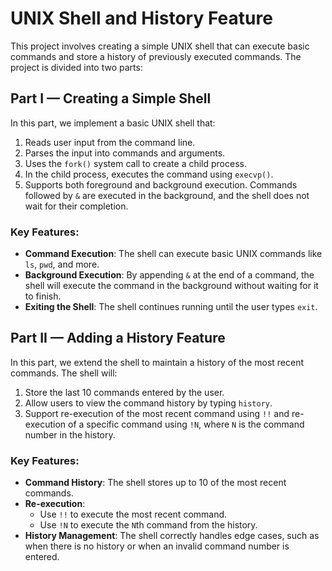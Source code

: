 # UNIX Shell and History Feature

This project involves creating a simple UNIX shell that can execute basic commands and store a history of previously executed commands. The project is divided into two parts:

## Part I — Creating a Simple Shell

In this part, we implement a basic UNIX shell that:
1. Reads user input from the command line.
2. Parses the input into commands and arguments.
3. Uses the `fork()` system call to create a child process.
4. In the child process, executes the command using `execvp()`.
5. Supports both foreground and background execution. Commands followed by `&` are executed in the background, and the shell does not wait for their completion.

### Key Features:
- **Command Execution**: The shell can execute basic UNIX commands like `ls`, `pwd`, and more.
- **Background Execution**: By appending `&` at the end of a command, the shell will execute the command in the background without waiting for it to finish.
- **Exiting the Shell**: The shell continues running until the user types `exit`.

## Part II — Adding a History Feature

In this part, we extend the shell to maintain a history of the most recent commands. The shell will:
1. Store the last 10 commands entered by the user.
2. Allow users to view the command history by typing `history`.
3. Support re-execution of the most recent command using `!!` and re-execution of a specific command using `!N`, where `N` is the command number in the history.

### Key Features:
- **Command History**: The shell stores up to 10 of the most recent commands.
- **Re-execution**: 
  - Use `!!` to execute the most recent command.
  - Use `!N` to execute the `N`th command from the history.
- **History Management**: The shell correctly handles edge cases, such as when there is no history or when an invalid command number is entered.
